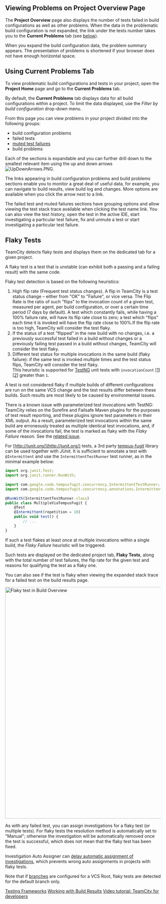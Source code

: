 [//]: # (title: Viewing Tests and Configuration Problems)
[//]: # (auxiliary-id: Viewing Tests and Configuration Problems)

## Viewing Problems on Project Overview Page

The __Project Overview__ page also displays the number of tests failed in build configurations as well as other problems. When the data in the problematic build configuration is not expanded, the link under the tests number takes you to the __Current Problems__ tab (see [below](#Using+Current+Problems+Tab)).

When you expand the build configuration data, the problem summary appears. The presentation of problems is shortened if your browser does not have enough horizontal space.

## Using Current Problems Tab

To view problematic build configurations and tests in your project, open the __Project Home__ page and go to the __Current Problems__ tab.

By default, the __Current Problems__ tab displays data for all build configurations within a project. To limit the data displayed, use the _Filter by build configuration_ drop-down menu.

From this page you can view problems in your project divided into the following groups:
* build configuration problems
* failed tests
* [muted test failures](investigating-and-muting-build-failures.md#Muting+Failed+Tests)
* build problems

Each of the sections is expandable and you can further drill down to the smallest relevant item using the up and down arrows ![UpDownArrows.PNG](UpDownArrows.PNG).

The links appearing in build configuration problems and build problems sections enable you to monitor a great deal of useful data, for example, you can navigate to build results, view build log and changes. More options are available when you click the arrow next to a link.

The failed test and muted failures sections have grouping options and allow viewing the test stack trace available when clicking the test name link. You can also view the test history, open the test in the active IDE, start investigating a particular test failure, fix and unmute a test or start investigating a particular test failure.

<anchor name="ViewingTestsandConfigurationProblems-FlakyTests"/>

## Flaky Tests

TeamCity detects flaky tests and displays them on the dedicated tab for a given project.

A flaky test is a test that is unstable (can exhibit both a passing and a failing result) with the same code.

Flaky test detection is based on the following heuristics:
1. High flip rate (Frequent test status changes). A flip in TeamCity is a test status change – either from "OK" to "Failure", or vice versa. The Flip Rate is the ratio of such "flips" to the invocation count of a given test, measured per agent, per build configuration, or over a certain time period (7 days by default). A test which constantly fails, while having a 100% failure rate, will have its flip rate close to zero; a test which "flips" each time it is invoked will have the flip rate close to 100%.If the flip rate is too high, TeamCity will consider the test flaky.
2. If the status of a test "flipped" in the new build with no changes, i.e. a previously successful test failed in a build without changes or a previously failing test passed in a build without changes, TeamCity will consider the test flaky.
3. Different test status for multiple invocations in the same build (flaky failure): if the same test is invoked multiple times and the test status flips, TeamCity will consider the test flaky.    
This heuristic is supported for [TestNG](http://testng.org/) unit tests with `invocationCount` \[[1](http://testng.org/doc/documentation-main.html)\]\[[2](http://testng.org/javadocs/org/testng/annotations/Test.html#invocationCount--)\] greater than `1`.

A test is not considered flaky if multiple builds of different configurations are run on the same VCS change and the test results differ between these builds. Such results are most likely to be caused by environmental issues.

<note>

There is a known issue with parameterized test invocations with TestNG: TeamCity relies on the Surefire and Failsafe Maven plugins for the purposes of test result reporting, and these plugins ignore test parameters in their XML output. As a result, parameterized test invocations within the same build are erroneously treated as multiple identical test invocations, and, if some of the invocations fail, the test is marked as flaky with the _Flaky Failure_ reason. See the [related issue](https://youtrack.jetbrains.com/issue/TW-48097).
</note>

For [http://junit.org/](http://junit.org/) tests, a 3rd party [tempus-fugit](http://tempusfugitlibrary.org/) library can be used together with _JUnit_. It is sufficient to annotate a test with `@Intermittent` and use the `IntermittentTestRunner` test runner, as in the minimal example below:


```JavaScript
import org.junit.Test;
import org.junit.runner.RunWith;
 
import com.google.code.tempusfugit.concurrency.IntermittentTestRunner;
import com.google.code.tempusfugit.concurrency.annotations.Intermittent;
 
@RunWith(IntermittentTestRunner.class)
public class MultipleViaTempusFugit {
    @Test
    @Intermittent(repetition = 10)
    public void test() {
        // ...
    }
}

```

If such a test flakes at least once at multiple invocations within a single build, the _Flaky Failure_ heuristic will be triggered.

Such tests are displayed on the dedicated project tab, __Flaky Tests__,  along with the total number of test failures, the flip rate for the given test and reasons for qualifying the test as a flaky one.

You can also see if the test is flaky when viewing the expanded stack trace for a failed test on the build results page.

<img src="flaky-test.png" width="750" alt="Flaky test in Build Overview"/>

As with any failed test, you can assign investigations for a flaky test (or multiple tests). For flaky tests the resolution method is automatically set to "Manual"; otherwise the investigation will be automatically removed once the test is successful, which does not mean that the flaky test has been fixed.

<tip>

Investigation Auto Assigner can [delay automatic assignment of investigations](investigations-auto-assigner.md#delay-auto-assign), which prevents wrong auto assignments in projects with flaky tests.

</tip>

Note that if [branches](working-with-feature-branches.md#Configuring+branches) are configured for a VCS Root, flaky tests are detected for the default branch only.

<seealso>
        <category ref="concepts">
            <a href="testing-frameworks.md">Testing Frameworks</a>
        </category>
        <category ref="user-guide">
            <a href="working-with-build-results.md">Working with Build Results</a>
        </category>
        <category ref="external">
            <a href="https://youtu.be/icuhBgEFtVM">Video tutorial: TeamCity for developers</a>
        </category>
</seealso>